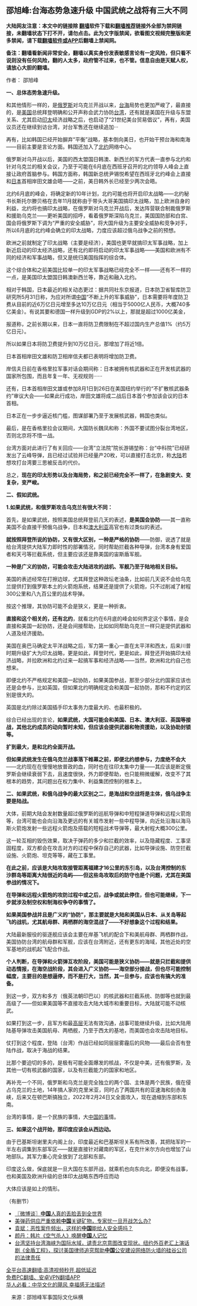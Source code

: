  <!-- 面包屑导航 --> <h2>邵旭峰:台海态势急速升级 中国武统之战将有三大不同</h2> <p class="notice"><b>大陆网友注意：本文中的链接除 <a href="https://github.com/bannedbook/fanqiang" >翻墙</a>软件下载和<a href="https://github.com/killgcd/justmysocks/blob/master/README.md">翻墙推荐</a>链接外全部为禁网链接，未翻墙状态下打不开，请勿点击。此为文字版禁闻，欲看图文视频完整版和更多禁闻，请下载<a href="https://github.com/bannedbook/fanqiang">翻墙软件或APP</a>后翻墙上禁闻网。</p><p>备注：翻墙看新闻非常安全，翻墙以真实身份发表敏感言论有一定风险，但只看不说则没有任何风险，翻的人太多，政府管不过来，也不管。信息自由是天赋人权，请放心大胆的翻墙。</b></p>  <div class="entry"> <p>作者： 邵旭峰</p> <p><strong>一、总体态势急速升级。</strong></p> <p>和其他情形一样的，是<a href="https://www.bannedbook.org/bnews/tag/%e4%bf%84%e7%bd%97%e6%96%af/" class="st_tag internal_tag" rel="tag" title="标签 俄罗斯 下的日志">俄罗斯</a>对乌克兰开战以来，<a href="https://www.bannedbook.org/bnews/tag/%E5%8F%B0%E6%B5%B7/" class="st_tag internal_tag" rel="tag" title="标签 台海 下的日志">台海</a>局势也更加严峻了，最直接的，是<a href="https://www.bannedbook.org/bnews/tag/%e7%be%8e%e5%9b%bd/" class="st_tag internal_tag" rel="tag" title="标签 美国 下的日志">美国</a>总统拜登明确和公开声称会武力协防<a href="https://www.bannedbook.org/bnews/tag/%e5%8f%b0%e6%b9%be/" class="st_tag internal_tag" rel="tag" title="标签 台湾 下的日志">台湾</a>，还有就是美国在升级与东盟关系、尤其启动<a href="https://www.bannedbook.org/bnews/tag/%E5%8D%B0%E5%A4%AA/" class="st_tag internal_tag" rel="tag" title="标签 印太 下的日志">印太</a>经济战略之后，也启动了“21世纪美台贸易倡议”，再有，美国议员还在继续到访台湾，对台军售还在继续追加···</p> <p>再有，比如韩国已经开始摒弃“平衡”战略，基本倒向美日，也开始干预台海和南海——目前主要是言论方面。韩国还加入了<a href="https://www.bannedbook.org/bnews/tag/%e5%8c%97%e7%ba%a6/" class="st_tag internal_tag" rel="tag" title="标签 北约 下的日志">北约</a>网络中心。</p> <p>俄罗斯对乌开战以后，美国的西太盟国日韩澳、新西兰的军方代表一直参与北约和针对乌克兰的相关会议，乃至于可能在6月底在西班牙召开的北约领导人峰会上直接让政府首脑参与。韩国方面称，韩国新总统尹锡悦希望在西班牙北约峰会上直接和<a href="https://www.bannedbook.org/bnews/tag/%e6%97%a5%e6%9c%ac/" class="st_tag internal_tag" rel="tag" title="标签 日本 下的日志">日本</a>首相岸田文雄会晤——之前，美日韩外长已经至少两次会晤。</p> <p>北约6月底的峰会，将确定新的10年计划，北约可能也将开启印太战略——北约秘书长斯托尔滕贝格在去年11月就称由于带头大哥美国搞印太战略，加上欧洲自身的利益，北约将也搞印太战略，在俄罗斯对乌克兰开战后，发达阵营联合制裁俄罗斯和援助乌克兰——更听美国的招呼，看着俄罗斯深陷乌克兰，美国国防部和白宫、国会将俄罗斯下调为“严重的安全威胁”，将大国升级为主要安全威胁和竞争对手，所以6月底的北约峰会确立的印太战略，力度应该超过俄乌战争之前的预想。</p> <p>欧洲之前就制定了印太战略（主要是经济），美国也更早就搞印太军事战略，加上新近启动的印太经济战略，还有北约即将启动的印太军事战略——美国和欧洲有不同的经济和军事战略，但又是统归美国指挥的综合体。</p> <p>这个综合体和之前美国比较单一的印太军事战略已经完全不一样——还有不一样的一点，是美国印太盟国日韩澳新西兰等，靠近和融入北约。</p> <p>相对于韩国，日本最近的相关动态更过：据共同社东京报道，日本防卫省智库防卫研究所5月31日称，为应对所谓<span class='wp_keywordlink_affiliate'><a href="https://www.bannedbook.org/" title="中国" target="_blank">中国</a></span>“不断上升的军事威胁”，日本需要将年度防卫费从目前的近6万亿日元增至多达10万亿日元（相当于5000亿人民币，大概740多亿美金）。有说其要和德国一样升级到GDP的2%以上，那就是超过1000亿美金，</p> <p>报道称，之前长期以来，日本一直将防卫费限制在不超过国内生产总值1%（约5万亿日元）。</p> <p>所以如果日本将防卫费提升到10万亿日元，那增加了将近1倍。</p> <p>日本首相岸田文雄和防卫相岸信夫都已表明将增加防卫费。</p> <p>岸信夫日前在香格里拉军事对话会期间称：日本被拥有核武器和正在开发核武器的国家所包围，而且年复一年、无视规则······</p>  <p>还有，日本首相岸田文雄或参加8月1日到26日在美国纽约举行的“不扩散核武器条约”审议大会——如果此行成功，岸田文雄将成二战后日本首个参加该会议的日本首相。</p> <p>日本正在一步步逼近核门槛，图谋部署乃至于发展核武器，韩国也类似。</p> <p>最后，是在香格里拉会议期间，大国防长魏凤和称：外国不要试图分裂台湾地区，否则北京将不惜一战。</p> <p>台湾方面对此进行了有关回应——台湾“立法院”院长游锡堃称：台“中科院”已经研发出了云峰导弹，且已经过试验并已经量产20枚，可以直接打击北京，称<span class='wp_keywordlink_affiliate'><a href="https://www.bannedbook.org/" title="大陆" target="_blank">大陆</a></span>若想攻打台湾要三思被反击的代价。</p> <p>总之，<strong>现在的印太形势以及台海局势，和之前已经完全不一样了，在急剧变大、变复杂，变严峻。</strong></p> <p><strong>二、假如武统。</strong></p> <p><strong>1.如果武统，和俄罗斯攻击乌克兰有很大不同：</strong></p> <p>首先，是如果武统，按照美国总统拜登前几天的表述，<strong>是美国会协防</strong>——其一直称美国不会直接干预俄乌战争，日本和<a href="https://www.bannedbook.org/bnews/tag/%e6%be%b3%e5%a4%a7%e5%88%a9%e4%ba%9a/" class="st_tag internal_tag" rel="tag" title="标签 澳大利亚 下的日志">澳大利亚</a>高官也有过类似的表述。</p> <p><strong>就按照拜登所说的协防，又有很大区别，一种是严格的协防</strong>——防御，说透了就是给台湾提供大陆军力即时性的部署情况，同时帮助拦截各种导弹，台湾本身有爱国者和天弓等拦截系统，但主要应该还是靠美国的宙斯盾军舰。</p> <p><strong>一种是广义的协防，可能会攻击大陆进攻的战机、军舰乃至于陆地相关目标。</strong></p> <p>美国的表述经常在打擦边球，尤其拜登这种政坛老油条，比如前几天说不会给乌克兰提供打到俄罗斯本土的火箭炮系统，结果还是提供了火箭炮，只不过削减了射程300公里和八九百公里的战术导弹。</p> <p>按这个推理，其协防可能不会是狭义，更是一种折衷。</p> <p><strong>直接和这个相关的，还有北约</strong>，就看北约在6月底的峰会如何界定这个事情，是会直接和美国一起协防，还是会间接帮助，比如如同帮助乌克兰一样只是提供武器和人道及经济援助。</p>  <p>美国在奥巴马确定太平洋战略之后，军力第一重心一直在太平洋和西太，后来川普时期升级扩大为印太战略，更是如此，拜登时代，更是如此，拜登还开始搞印太经济战略，并拉欧洲和北约过来一起搞军事和经济战略——当然，欧洲和北约自己也想来。</p> <p>即便北约不严格规定和美国一起协防，如果美国参战，那至少部分北约国家应该也还是会参与，比如英国，但如果北约明确规定会和美国一起协防，那和不约定的区别是很大的。</p> <p>英国是北约除过美国插手印太事务力度最大的、也最积极的。</p> <p>综合已经出现的言论，<strong>如果武统，大国可能会和美国、日本、澳大利亚、英国等接战，其他北约成员的动向暂时未知，但应该会提供武器和物资援助，以及协助封锁等。</strong></p> <p><strong>扩到最大，是和北约全面开战。</strong></p> <p><strong>但如果武统发生在俄乌克兰战事落下帷幕之前，即便北约想参与，力度绝不会大</strong>——北约现在在慢慢地放普政的血，同时也在往印太集中力量——其应该是断定俄罗斯会继续衰弱下去，且速度很快，外力即便帮助，也只能稍微缓解，改变不了其根本的趋势，其问题出在权力集中、利益集团控制的根本上。</p> <p><strong>二、如果武统，和俄乌战争的最大区别之二，是海战和空战将是主体，俄乌战争主要是陆战。</strong></p> <p>大体，前期大陆会发射数量超过俄罗斯的巡航导弹和中短程弹道导弹和远程火箭炮等，台湾可能也会向沿海及更远的有关城市发射一些中程导弹，向近处沿海以海马斯火箭炮发射一些远程火箭炮及搭载的短程战术导弹等，最大射程大概300公里。</p> <p>这一轮互相的毁伤效果，取决于弹药的多少和拦截的效率，以及隐藏程度、工事坚固程度，双方都会在攻击对方的过程中保存自己的武器，比如导弹设施、防空拦截设施、火箭炮、坦克等等，藏在工事里。</p> <p><strong>在此之前，应该是大陆攻取接管距离福建才16公里的东引岛，以及台湾控制的东沙群岛等距离大陆很近的岛屿——但这些岛攻取后的防守也是个问题，尤其在美国参战的情况下。</strong></p> <p><strong>在导弹和远程火箭炮的攻防过程中或之后，战争或就此停住，但也可能继续，下一步就涉及制空权和制海权争夺的事情了。</strong></p> <p><strong>如果美国参战并且是广义的“协防”，那主要就是大陆和美国从日本、从关岛等起飞的战机，尤其航母群、两栖群的海空混战了——不好想象这个过程和结果。</strong></p> <p>大陆最新服役的驱逐舰应该会主要在岸基飞机的配合下和美航母群、两栖群作战，美国协防台湾的航母群和军舰，应该在台湾附近，还有更东的海域，其他近处的空军基地的战机起飞配合作战。</p>  <p><strong>个人判断，在导弹和火箭弹互攻阶段，美国可能是狭义协防——就是只拦截和提供动态情报，在海空战阶段，其会进入广义协防——海空部分接战，但也尽可能控制幅度，主要目的是想逼停，而不是打大，当然，其一旦参与，应该也有搞大的准备。</strong></p> <p>到这一步，双方和多方（俄英法朝印巴以）的核武器和拦截系统、防御等也就到最高级了——但如果美国等不直接攻击大陆大城市和重要目标，大陆就可能不动核武。</p> <p>如果打到这一步，且军方和最<span class='wp_keywordlink_affiliate'><a href="https://www.bannedbook.org/bnews/ccpdope/" title="中共高层内幕" target="_blank">高层</a></span>无法有效沟通，战事可能继续升级，比如大陆用陆基导弹攻击美国航母、两栖舰，乃至于西太的基地，而美国也会攻击陆地目标。</p> <p>仗打到这个程度，登陆（台湾）作战已经如同层层雾霾后的风物——最后会否有登陆作战，取决于海战的结果。</p> <p>比那个要迫切的多的，是极有可能全面爆发的核战，不仅是中美，还有俄罗斯，及其他一切有核武器的国家，以及有拦截能力的国家和地区。</p> <p>再补充一个不同，俄罗斯和乌克兰是完全独立的两个国、主体是两个民族，俄在侵占乌克兰的土地，14年搞人家的克里米亚，同时占了两国共有的亚速海和刻赤海峡，后来又在顿巴斯搞独立，2022年2月24日又全面攻入，现在退缩到东部和东南。</p> <p>台湾的事情，是一个民族的事情，大<span class='wp_keywordlink'><a href="https://www.bannedbook.org/forum11/topic327.html" title="禁片：中国的事 谁上台也管不好?" target="_blank">中国的事</a></span>情。</p> <p><strong>三、如果这个战开始，那印度应该会从西边动。</strong></p> <p>由于巴基斯坦谢里夫内阁上台，印度最近和巴基斯坦关系有所改善，其把陆军的一半左右调集到东部军区——就是直接针对藏南的军区，在克什米尔方向也增加了山地部队。其军力重心完全放到了北部和东部。</p> <p>印度这么做，保底就是一旦大国在东部开战，就乘机也向东向北，即便没有战事，也和美国及欧洲升级的总体印太战略东西呼应而动</p> <p>大体应该是如上的情形。</p> <p>（有删节）</p> <div id="taboola-mid-1"></div>  <ul class='op-related-articles' title='相关阅读'> <li><a href='https://www.bannedbook.org/bnews/ssgc/20220615/1745811.html' target='_blank'>〖微博谈〗<b>中国</b>人真的丢脸丢到全世界</a></li> <li><a href='https://www.bannedbook.org/bnews/headline/20220615/1745793.html' target='_blank'>美弹药供应严重依赖<b>中国</b>关键矿物，专家忧一旦开战怎么办?</a></li> <li><a href='https://www.bannedbook.org/bnews/comments/20220615/1745789.html' target='_blank'>袁斌：恶性案件频出，这样的<b>中国</b>能给人安全感吗？</a></li> <li><a href='https://www.bannedbook.org/bnews/comments/20220615/1745787.html' target='_blank'>颜丹：韩片《空气杀人》唤醒<b>中国</b>人记忆</a></li> <li><a href='https://www.bannedbook.org/bnews/worldnews/usa/20220615/1745777.html' target='_blank'>台湾坚持台湾海峡为国际水域，谴责北京意图改变现状。纽约外百老汇上演话剧《金盾工程》，探讨美国律师追究帮助<b>中国</b>公安建设网络防火墙的硅谷公司的法律责任</a></li> </ul> <p class="texttj"> <a href="https://github.com/bannedbook/fanqiang/wiki/V2ray%E6%9C%BA%E5%9C%BA" target="_blank">全平台高速翻墙:高清视频秒开,超低延迟</a><br/> <a href="https://github.com/bannedbook/fanqiang/wiki/%E7%A6%81%E9%97%BB%E7%BD%91%E5%AE%89%E5%8D%93%E7%BF%BB%E5%A2%99%E6%96%B0%E9%97%BBAPP" target="_blank">免费PC翻墙、安卓VPN翻墙APP</a><br/> <a href="https://www.bannedbook.org/bnews/comments/20220220/1694796.html" target="_blank">华人必看：中华文化的飓风 幸福感无法描述</a> </p> <p class="src-info">　来源：邵旭峰军事国际文化纵横 </p><a name='sharetosocial'></a>  <div style="margin-bottom:5px;padding-bottom:5px;clear:both"> <div id="archive-pix-1" class="banner-ads"> <!-- AuctionX Display platform tag START --> <div id="27602x728x90x621x_ADSLOT1" clicktrack="%%CLICK_URL_ESC%%"></div>  <!-- AuctionX Display platform tag END --> </div> <div id="archive-pix-2" class="banner-ads"> <!-- AuctionX Display platform tag START --> <div id="27556x300x250x621x_ADSLOT1" clicktrack="%%CLICK_URL_ESC%%" style="margin:0 auto;text-align:center"></div>  <!-- AuctionX Display platform tag END --> </div> </div>  <div id="archive-pix-1" class="banner-ads"> <!-- AuctionX Display platform tag START --> <div id="27603x728x90x621x_ADSLOT1" clicktrack="%%CLICK_URL_ESC%%"></div>  <!-- AuctionX Display platform tag END --> </div> </div><!--END ENTRY--> 